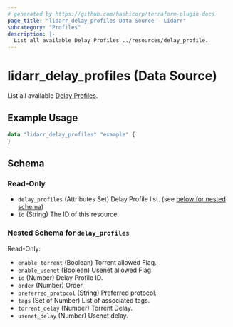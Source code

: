```yaml
---
# generated by https://github.com/hashicorp/terraform-plugin-docs
page_title: "lidarr_delay_profiles Data Source - Lidarr"
subcategory: "Profiles"
description: |-
  List all available Delay Profiles ../resources/delay_profile.
---
```


# lidarr_delay_profiles (Data Source)

<!-- subcategory:Profiles -->
List all available [Delay Profiles](../resources/delay_profile).

## Example Usage

```terraform
data "lidarr_delay_profiles" "example" {
}
```

<!-- schema generated by tfplugindocs -->
## Schema

### Read-Only

- `delay_profiles` (Attributes Set) Delay Profile list. (see [below for nested schema](#nestedatt--delay_profiles))
- `id` (String) The ID of this resource.

<a id="nestedatt--delay_profiles"></a>
### Nested Schema for `delay_profiles`

Read-Only:

- `enable_torrent` (Boolean) Torrent allowed Flag.
- `enable_usenet` (Boolean) Usenet allowed Flag.
- `id` (Number) Delay Profile ID.
- `order` (Number) Order.
- `preferred_protocol` (String) Preferred protocol.
- `tags` (Set of Number) List of associated tags.
- `torrent_delay` (Number) Torrent Delay.
- `usenet_delay` (Number) Usenet delay.
